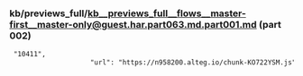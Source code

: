 ### kb/previews_full/kb__previews_full__flows__master-first__master-only@guest.har.part063.md.part001.md (part 002)

```md
 "10411",
                    "url": "https://n958200.alteg.io/chunk-KO722YSM.js",
          
```

```
